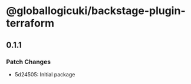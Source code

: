 # @globallogicuki/backstage-plugin-terraform

## 0.1.1

### Patch Changes

- 5d24505: Initial package
